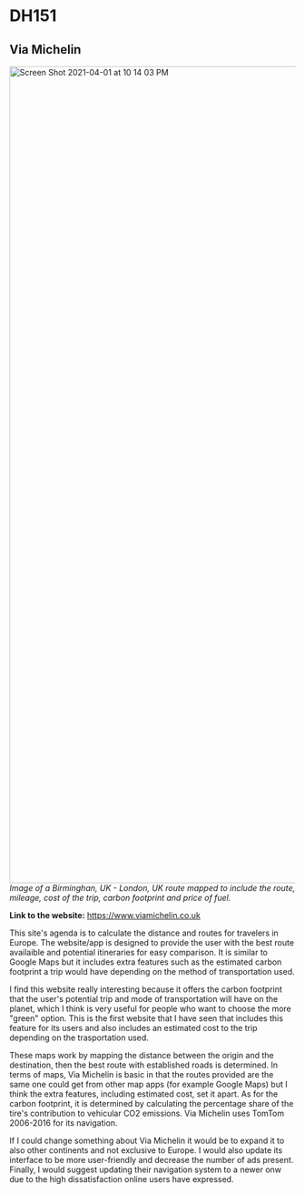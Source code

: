 # DH151
## Via Michelin
<img width="1436" alt="Screen Shot 2021-04-01 at 10 14 03 PM" src="https://user-images.githubusercontent.com/77029932/113383255-5e088380-9338-11eb-999e-6b95a16cc92c.png">
<i> 
Image of a Birminghan, UK - London, UK route mapped to include the route, mileage, cost of the trip, carbon footprint and price of fuel.


</i>
<br>
<b>
 
 Link to the website:</b> https://www.viamichelin.co.uk
<br>


This site's agenda is to calculate the distance and routes for travelers in Europe. The website/app is designed to provide the user with the best route availaible and potential itineraries for easy comparison.  It is similar to Google Maps but it includes extra features such as the estimated carbon footprint a trip would have depending on the method of transportation used.
<br>


I find this website really interesting because it offers the carbon footprint that the user's potential trip and mode of transportation will have on the planet, which I think is very useful for people who want to choose the more "green" option. This is the first website that I have seen that includes this feature for its users and also includes an estimated cost to the trip depending on the trasportation used.
<br>


These maps work by mapping the distance between the origin and the destination, then the best route with established roads is determined. In terms of maps, Via Michelin is basic in that the routes provided are the same one could get from other map apps (for example Google Maps) but I think the extra features, including estimated cost, set it apart. As for the carbon footprint, it is determined by calculating the percentage share of the tire's contribution to vehicular CO2 emissions. Via Michelin uses TomTom 2006-2016 for its navigation. 
<br>


If I could change something about Via Michelin it would be to expand it to also other continents and not exclusive to Europe. I would also update its interface to be more user-friendly and decrease the number of ads present. Finally, I would suggest updating their navigation system to a newer onw due to the high dissatisfaction online users have expressed.

